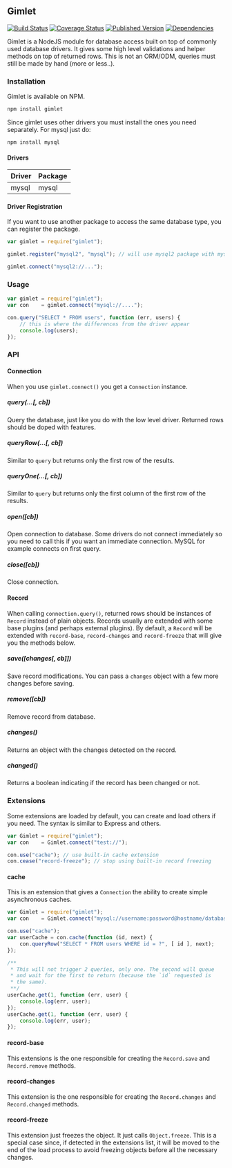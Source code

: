 ## Gimlet

[![Build Status](https://api.travis-ci.org/dresende/gimlet.svg?branch=master)](http://travis-ci.org/dresende/gimlet)
[![Coverage Status](https://img.shields.io/coveralls/dresende/gimlet.svg)](https://coveralls.io/r/dresende/gimlet?branch=master)
[![Published Version](https://badge.fury.io/js/gimlet.svg)](https://npmjs.org/package/gimlet)
[![Dependencies](https://gemnasium.com/dresende/gimlet.png)](https://gemnasium.com/dresende/gimlet)

Gimlet is a NodeJS module for database access built on top of commonly used database drivers. It gives some high level validations and helper methods on top of returned rows. This is not an ORM/ODM, queries must still be made by hand (more or less..).

### Installation

Gimlet is available on NPM.

```sh
npm install gimlet
```

Since gimlet uses other drivers you must install the ones you need separately. For mysql just do:

```sh
npm install mysql
```

#### Drivers

Driver | Package
-------|--------
mysql  | mysql

#### Driver Registration

If you want to use another package to access the same database type, you can register the package.

```js
var gimlet = require("gimlet");

gimlet.register("mysql2", "mysql"); // will use mysql2 package with mysql integration

gimlet.connect("mysql2://...");
```

### Usage

```js
var gimlet = require("gimlet");
var con    = gimlet.connect("mysql://....");

con.query("SELECT * FROM users", function (err, users) {
    // this is where the differences from the driver appear
    console.log(users);
});
```

### API

#### Connection

When you use `gimlet.connect()` you get a `Connection` instance.

##### query(...[, cb])

Query the database, just like you do with the low level driver. Returned rows should be doped with features.

##### queryRow(...[, cb])

Similar to `query` but returns only the first row of the results.

##### queryOne(...[, cb])

Similar to `query` but returns only the first column of the first row of the results.

##### open([cb])

Open connection to database. Some drivers do not connect immediately so you need to call this if you want an immediate connection. MySQL for example connects on first query.

##### close([cb])

Close connection.

#### Record

When calling `connection.query()`, returned rows should be instances of `Record` instead of plain objects. Records usually are extended with some base plugins (and perhaps external plugins). By default, a `Record` will be extended with `record-base`, `record-changes` and `record-freeze` that will give you the methods below.

##### save([changes[, cb]])

Save record modifications. You can pass a `changes` object with a few more changes before saving.

##### remove([cb])

Remove record from database.

##### changes()

Returns an object with the changes detected on the record.

##### changed()

Returns a boolean indicating if the record has been changed or not.

### Extensions

Some extensions are loaded by default, you can create and load others if you need. The syntax is similar to Express and others.

```js
var Gimlet = require("gimlet");
var con    = Gimlet.connect("test://");

con.use("cache"); // use built-in cache extension
con.cease("record-freeze"); // stop using built-in record freezing
```

#### cache

This is an extension that gives a `Connection` the ability to create simple asynchronous caches.

```js
var Gimlet = require("gimlet");
var con    = Gimlet.connect("mysql://username:password@hostname/database");

con.use("cache");
var userCache = con.cache(function (id, next) {
    con.queryRow("SELECT * FROM users WHERE id = ?", [ id ], next);
});

/**
 * This will not trigger 2 queries, only one. The second will queue
 * and wait for the first to return (because the `id` requested is
 * the same).
 **/
userCache.get(1, function (err, user) {
    console.log(err, user);
});
userCache.get(1, function (err, user) {
    console.log(err, user);
});
```

#### record-base

This extensions is the one responsible for creating the `Record.save` and `Record.remove` methods.

#### record-changes

This extension is the one responsible for creating the `Record.changes` and `Record.changed` methods.

#### record-freeze

This extension just freezes the object. It just calls `Object.freeze`. This is a special case since, if detected in the extensions list, it will be moved to the end of the load process to avoid freezing objects before all the necessary changes.
